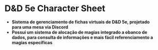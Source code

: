 # D&D 5e Character Sheet

- **Sistema de gerenciamento de fichas virtuais de D&D 5e, projetado para uma mesa via Discord**
- **Possui um sistema de alocação de magias integrado a obanco de dados, para consulta de informações e mais fácil referenciamento a magias específicas**
